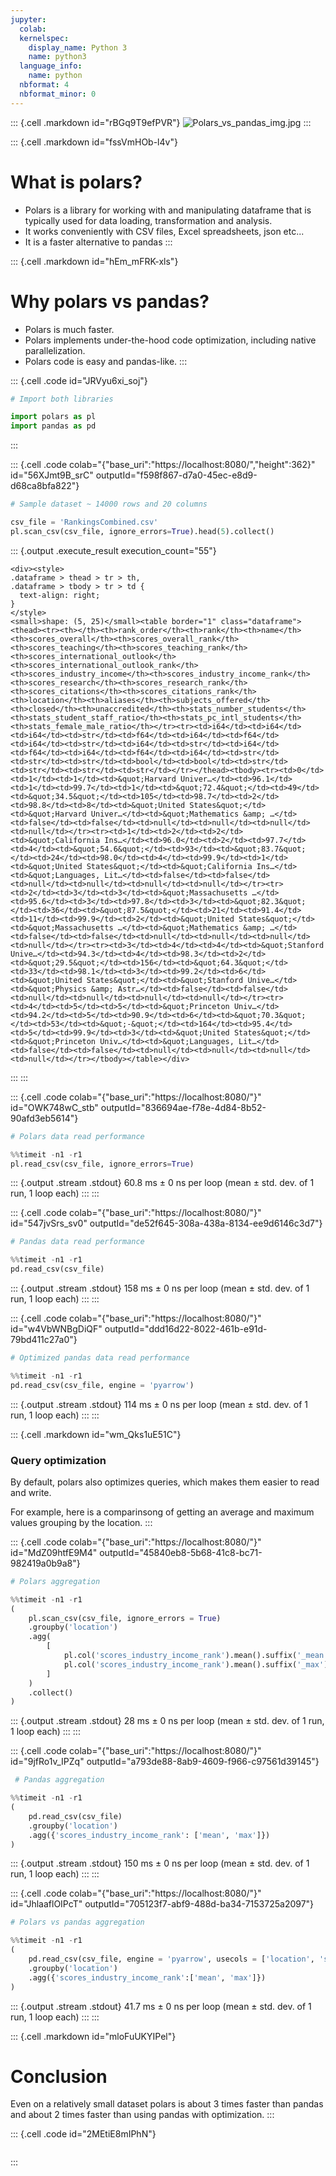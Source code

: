 ```yaml
---
jupyter:
  colab:
  kernelspec:
    display_name: Python 3
    name: python3
  language_info:
    name: python
  nbformat: 4
  nbformat_minor: 0
---
```


::: {.cell .markdown id="rBGq9T9efPVR"}
![Polars_vs_pandas_img.jpg](vertopal_774b33b377894201b753768fb2460c8e/3eba185d313bce7484730a47e02852237cda7b97.jpg)
:::

::: {.cell .markdown id="fssVmHOb-l4v"}
# What is polars?

-   Polars is a library for working with and manipulating dataframe that
    is typically used for data loading, transformation and analysis.
-   It works conveniently with CSV files, Excel spreadsheets, json
    etc\...
-   It is a faster alternative to pandas
:::

::: {.cell .markdown id="hEm_mFRK-xls"}
# Why polars vs pandas?

-   Polars is much faster.
-   Polars implements under-the-hood code optimization, including native
    parallelization.
-   Polars code is easy and pandas-like.
:::

::: {.cell .code id="JRVyu6xi_soj"}
``` python
# Import both libraries

import polars as pl
import pandas as pd
```
:::

::: {.cell .code colab="{\"base_uri\":\"https://localhost:8080/\",\"height\":362}" id="56XJmt9B_srC" outputId="f598f867-d7a0-45ec-e8d9-d68ca8bfa822"}
``` python
# Sample dataset ~ 14000 rows and 20 columns

csv_file = 'RankingsCombined.csv'
pl.scan_csv(csv_file, ignore_errors=True).head(5).collect()
```

::: {.output .execute_result execution_count="55"}
```{=html}
<div><style>
.dataframe > thead > tr > th,
.dataframe > tbody > tr > td {
  text-align: right;
}
</style>
<small>shape: (5, 25)</small><table border="1" class="dataframe"><thead><tr><th></th><th>rank_order</th><th>rank</th><th>name</th><th>scores_overall</th><th>scores_overall_rank</th><th>scores_teaching</th><th>scores_teaching_rank</th><th>scores_international_outlook</th><th>scores_international_outlook_rank</th><th>scores_industry_income</th><th>scores_industry_income_rank</th><th>scores_research</th><th>scores_research_rank</th><th>scores_citations</th><th>scores_citations_rank</th><th>location</th><th>aliases</th><th>subjects_offered</th><th>closed</th><th>unaccredited</th><th>stats_number_students</th><th>stats_student_staff_ratio</th><th>stats_pc_intl_students</th><th>stats_female_male_ratio</th></tr><tr><td>i64</td><td>i64</td><td>i64</td><td>str</td><td>f64</td><td>i64</td><td>f64</td><td>i64</td><td>str</td><td>i64</td><td>str</td><td>i64</td><td>f64</td><td>i64</td><td>f64</td><td>i64</td><td>str</td><td>str</td><td>str</td><td>bool</td><td>bool</td><td>str</td><td>str</td><td>str</td><td>str</td></tr></thead><tbody><tr><td>0</td><td>1</td><td>1</td><td>&quot;Harvard Univer…</td><td>96.1</td><td>1</td><td>99.7</td><td>1</td><td>&quot;72.4&quot;</td><td>49</td><td>&quot;34.5&quot;</td><td>105</td><td>98.7</td><td>2</td><td>98.8</td><td>8</td><td>&quot;United States&quot;</td><td>&quot;Harvard Univer…</td><td>&quot;Mathematics &amp; …</td><td>false</td><td>false</td><td>null</td><td>null</td><td>null</td><td>null</td></tr><tr><td>1</td><td>2</td><td>2</td><td>&quot;California Ins…</td><td>96.0</td><td>2</td><td>97.7</td><td>4</td><td>&quot;54.6&quot;</td><td>93</td><td>&quot;83.7&quot;</td><td>24</td><td>98.0</td><td>4</td><td>99.9</td><td>1</td><td>&quot;United States&quot;</td><td>&quot;California Ins…</td><td>&quot;Languages, Lit…</td><td>false</td><td>false</td><td>null</td><td>null</td><td>null</td><td>null</td></tr><tr><td>2</td><td>3</td><td>3</td><td>&quot;Massachusetts …</td><td>95.6</td><td>3</td><td>97.8</td><td>3</td><td>&quot;82.3&quot;</td><td>36</td><td>&quot;87.5&quot;</td><td>21</td><td>91.4</td><td>11</td><td>99.9</td><td>2</td><td>&quot;United States&quot;</td><td>&quot;Massachusetts …</td><td>&quot;Mathematics &amp; …</td><td>false</td><td>false</td><td>null</td><td>null</td><td>null</td><td>null</td></tr><tr><td>3</td><td>4</td><td>4</td><td>&quot;Stanford Unive…</td><td>94.3</td><td>4</td><td>98.3</td><td>2</td><td>&quot;29.5&quot;</td><td>156</td><td>&quot;64.3&quot;</td><td>33</td><td>98.1</td><td>3</td><td>99.2</td><td>6</td><td>&quot;United States&quot;</td><td>&quot;Stanford Unive…</td><td>&quot;Physics &amp; Astr…</td><td>false</td><td>false</td><td>null</td><td>null</td><td>null</td><td>null</td></tr><tr><td>4</td><td>5</td><td>5</td><td>&quot;Princeton Univ…</td><td>94.2</td><td>5</td><td>90.9</td><td>6</td><td>&quot;70.3&quot;</td><td>53</td><td>&quot;-&quot;</td><td>164</td><td>95.4</td><td>5</td><td>99.9</td><td>3</td><td>&quot;United States&quot;</td><td>&quot;Princeton Univ…</td><td>&quot;Languages, Lit…</td><td>false</td><td>false</td><td>null</td><td>null</td><td>null</td><td>null</td></tr></tbody></table></div>
```
:::
:::

::: {.cell .code colab="{\"base_uri\":\"https://localhost:8080/\"}" id="OWK748wC_stb" outputId="836694ae-f78e-4d84-8b52-90afd3eb5614"}
``` python
# Polars data read performance

%%timeit -n1 -r1
pl.read_csv(csv_file, ignore_errors=True)
```

::: {.output .stream .stdout}
    60.8 ms ± 0 ns per loop (mean ± std. dev. of 1 run, 1 loop each)
:::
:::

::: {.cell .code colab="{\"base_uri\":\"https://localhost:8080/\"}" id="547jvSrs_sv0" outputId="de52f645-308a-438a-8134-ee9d6146c3d7"}
``` python
# Pandas data read performance

%%timeit -n1 -r1
pd.read_csv(csv_file)
```

::: {.output .stream .stdout}
    158 ms ± 0 ns per loop (mean ± std. dev. of 1 run, 1 loop each)
:::
:::

::: {.cell .code colab="{\"base_uri\":\"https://localhost:8080/\"}" id="w4VbWNBgDiQF" outputId="ddd16d22-8022-461b-e91d-79bd411c27a0"}
``` python
# Optimized pandas data read performance

%%timeit -n1 -r1
pd.read_csv(csv_file, engine = 'pyarrow')
```

::: {.output .stream .stdout}
    114 ms ± 0 ns per loop (mean ± std. dev. of 1 run, 1 loop each)
:::
:::

::: {.cell .markdown id="wm_Qks1uE51C"}
### Query optimization

By default, polars also optimizes queries, which makes them easier to
read and write.

For example, here is a comparinsong of getting an average and maximum
values grouping by the location.
:::

::: {.cell .code colab="{\"base_uri\":\"https://localhost:8080/\"}" id="MdZ09htfE9M4" outputId="45840eb8-5b68-41c8-bc71-982419a0b9a8"}
``` python
# Polars aggregation

%%timeit -n1 -r1
(
    pl.scan_csv(csv_file, ignore_errors = True)
    .groupby('location')
    .agg(
        [
            pl.col('scores_industry_income_rank').mean().suffix('_mean'),
            pl.col('scores_industry_income_rank').mean().suffix('_max')
        ]
    )
    .collect()
)
```

::: {.output .stream .stdout}
    28 ms ± 0 ns per loop (mean ± std. dev. of 1 run, 1 loop each)
:::
:::

::: {.cell .code colab="{\"base_uri\":\"https://localhost:8080/\"}" id="9jfRo1v_IPZq" outputId="a793de88-8ab9-4609-f966-c97561d39145"}
``` python
 # Pandas aggregation

%%timeit -n1 -r1
(
    pd.read_csv(csv_file)
    .groupby('location')
    .agg({'scores_industry_income_rank': ['mean', 'max']})
)
```

::: {.output .stream .stdout}
    150 ms ± 0 ns per loop (mean ± std. dev. of 1 run, 1 loop each)
:::
:::

::: {.cell .code colab="{\"base_uri\":\"https://localhost:8080/\"}" id="JhlaaflOIPcT" outputId="705123f7-abf9-488d-ba34-7153725a2097"}
``` python
# Polars vs pandas aggregation

%%timeit -n1 -r1
(
    pd.read_csv(csv_file, engine = 'pyarrow', usecols = ['location', 'scores_industry_income_rank'])
    .groupby('location')
    .agg({'scores_industry_income_rank':['mean', 'max']})
)
```

::: {.output .stream .stdout}
    41.7 ms ± 0 ns per loop (mean ± std. dev. of 1 run, 1 loop each)
:::
:::

::: {.cell .markdown id="mloFuUKYIPel"}
# Conclusion

Even on a relatively small dataset polars is about 3 times faster than
pandas and about 2 times faster than using pandas with optimization.
:::

::: {.cell .code id="2MEtiE8mIPhN"}
``` python
```
:::
